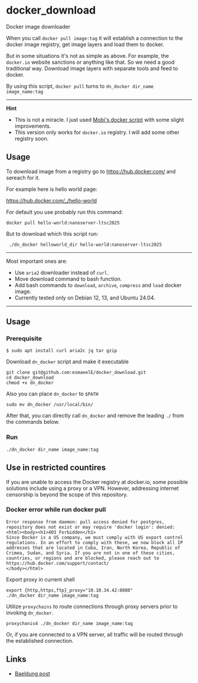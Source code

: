 # docker_download

Docker image downloader

When you call `docker pull image:tag` it will establish a connection to the docker image registry, get image layers and load them to docker.

But in some situations it's not as simple as above.
For example, the `docker.io` website sanctions or anything like that. So we need a good traditional way.
Download image layers with separate tools and feed to docker.

By using this script, `docker pull` turns to `dn_docker dir_name image_name:tag`

---

**Hint**
- This is not a miracle. I just used [Mobi's docker script](https://github.com/moby/moby/blob/master/contrib/download-frozen-image-v2.sh) with some slight improvements.
- This version only works for `docker.io` registry. I will add some other registry soon.

## Usage
To download image from a registry go to https://hub.docker.com/ and sereach for it.

For example here is hello world page:

https://hub.docker.com/_/hello-world

For default you use probably run this command:
```
docker pull hello-world:nanoserver-ltsc2025
```

But to download which this script run:
```
 ./dn_docker helloworld_dir hello-world:nanoserver-ltsc2025
```


---


Most important ones are:
- Use `aria2` downloader instead of `curl`.
- Move download command to bash function.
- Add bash commands to `download`, `archive`, `compress` and `load` docker image.
- Currently tested only on Debian 12, 13, and Ubuntu 24.04.

---

## Usage 

### Prerequisite
```
$ sudo apt install curl aria2c jq tar gzip
```

Download `dn_docker` script and make it executable
```
git clone git@github.com:esmaeelE/docker_download.git
cd docker_download
chmod +x dn_docker
```

Also you can place `dn_docker` to `$PATH`

```
sudo mv dn_docker /usr/local/bin/
```

After that, you can directly call `dn_docker` and remove the leading `./` from the commands below.

### Run
```
./dn_docker dir_name image_name:tag
```

## Use in restricted countires 

If you are unable to access the Docker registry at docker.io, some possible solutions include using a proxy or a VPN. However, addressing internet censorship is beyond the scope of this repository.


### Docker error while run docker pull

```
Error response from daemon: pull access denied for postgres, repository does not exist or may require 'docker login': denied: <html><body><h1>403 Forbidden</h1>
Since Docker is a US company, we must comply with US export control regulations. In an effort to comply with these, we now block all IP addresses that are located in Cuba, Iran, North Korea, Republic of Crimea, Sudan, and Syria. If you are not in one of these cities, countries, or regions and are blocked, please reach out to https://hub.docker.com/support/contact/
</body></html>
```


Export proxy in current shell
```
export {http,https,ftp}_proxy="10.10.34.42:8080"
./dn_docker dir_name image_name:tag
```

Utilize `proxychains` to route connections through proxy servers prior to invoking `dn_docker`.
```
proxychanis4 ./dn_docker dir_name image_name:tag
```

Or, if you are connected to a VPN server, all traffic will be routed through the established connection.


## Links

- [Baeldung post](https://www.baeldung.com/ops/docker-download-image-no-client)

